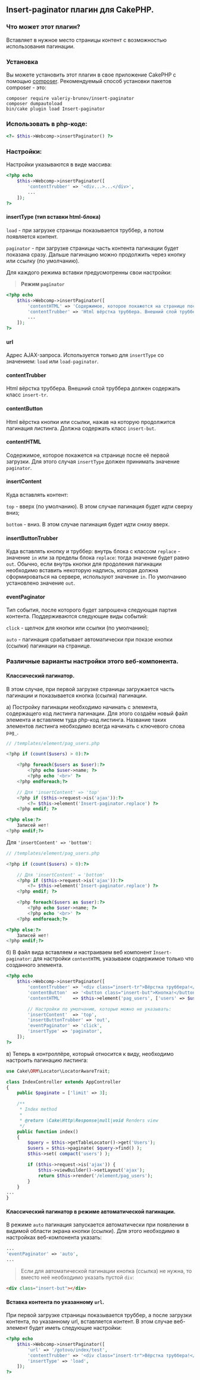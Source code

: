 ## Insert-paginator плагин для CakePHP.

### Что может этот плагин?

Вставляет в нужное место страницы контент с возможностью использования пагинации.

### Установка

Вы можете установить этот плагин в свое приложение CakePHP с помощью [composer](https://getcomposer.org).
Рекомендуемый способ установки пакетов composer - это:

```
composer require valeriy-brunov/insert-paginator
composer dumpautoload
bin/cake plugin load Insert-paginator
```

### Использовать в php-коде:

```php
<?= $this->Webcomp->insertPaginator() ?>
```

### Настройки:

Настройки указываются в виде массива:

```php
<?php echo
    $this->Webcomp->insertPaginator([
        'contentTrubber' => '<div...>...</div>',
        ...
    ]);
?>
```

#### insertType (тип вставки html-блока)

`load` - при загрузке страницы показывается труббер, а потом появляется контент.

`paginator` - при загрузке страницы часть контента пагинации будет показана сразу. Дальше пагинацию
можно продолжить через кнопку или ссылку (по умолчанию).

Для каждого режима вставки предусмотренны свои настройки:

> __Режим `paginator`__
```php
<?php echo
    $this->Webcomp->insertPaginator([
        'contentHTML' => 'Содержимое, которое покажется на странице после её первой загрузки.',
        'contentTrubber' => 'Html вёрстка труббера. Внешний слой труббера должен содержать класс `insert-tr`.',
        ...
    ]);
?>
```


#### url

Адрес AJAX-запроса. Используется только для `insertType` со значением: `load` или `load-paginator`.

#### contentTrubber

Html вёрстка труббера. Внешний слой труббера должен содержать класс `insert-tr`.

#### contentButton

Html вёрстка кнопки или ссылки, нажав на которую продолжится пагинация листинга. Должна
содержать класс `insert-but`.

#### contentHTML

Содержимое, которое покажется на странице после её первой загрузки. Для этого случая `insertType`
должен принимать значение `paginator`.

#### insertContent

Куда вставлять контент:

`top` - вверх (по умолчанию). В этом случае пагинация будет идти сверху вниз;

`bottom` - вниз. В этом случае пагинация будет идти снизу вверх.

#### insertButtonTrubber

Куда вставлять кнопку и труббер: внутрь блока с классом `replace` - значение `in` или за пределы блока `replace`:
тогда значение будет равно `out`. Обычно, если внутрь кнопки для продоления пагинации необходимо вставить некоторую
надпись, которая должна сформироваться на сервере, используют значение `in`. По умолчанию установлено
значение `out`.

#### eventPaginator

Тип события, после которого будет запрошена следующая партия контента. Поддерживаются следующие
виды событий:

`click` - щелчок для кнопки или ссылки (по умолчанию);

`auto` - пагинация срабатывает автоматически при показе кнопки (ссылки) пагинации на странице.

### Различные варианты настройки этого веб-компонента.

#### Классический пагинатор.

В этом случае, при первой загрузке страницы загружается часть пагинации и показывается кнопка (ссылка) пагинации.

a) Постройку пагинации необходимо начинать с элемента, содержащего код листинга пагинации. Для этого создаём новый
файл элемента и вставляем туда php-код листинга. Название таких элементов листинга необходимо всегда начинать
с ключевого слова `pag_`. 

```php
// /templates/element/pag_users.php

<?php if (count($users) > 0):?>

    <?php foreach($users as $user):?>
        <?php echo $user->name; ?>
        <?php echo '<br>' ?>
    <?php endforeach;?>

    // Для 'insertContent' => 'top'
    <?php if ($this->request->is('ajax')):?>
        <?= $this->element('Insert-paginator.replace') ?>
    <?php endif; ?>

<?php else:?>
    Записей нет!
<?php endif;?>
```

Для `'insertContent' => 'bottom'`:

```php
// /templates/element/pag_users.php

<?php if (count($users) > 0):?>

    // Для 'insertContent' = 'bottom'
    <?php if ($this->request->is('ajax')):?>
        <?= $this->element('Insert-paginator.replace') ?>
    <?php endif; ?>

    <?php foreach($users as $user):?>
        <?php echo $user->name; ?>
        <?php echo '<br>' ?>
    <?php endforeach;?>

<?php else:?>
    Записей нет!
<?php endif;?>
```

б) В файл вида вставляем и настраиваем веб компонент `Insert-paginator`: для настройки `contentHTML` указываем
содержимое только что созданного элемента.

```php
<?php echo
    $this->Webcomp->insertPaginator([
        'contentTrubber' => '<div class="insert-tr">Вёрстка труббера!</div>',
        'contentButton'  => '<button class="insert-but">Кнопка!</button>',
        'contentHTML'    => $this->element('pag_users', ['users' => $users]),// Наш созданный элемент `pag_users`.

        // Настройки по умолчанию, которые можно не указывать:
        'insertContent'  => 'top',
        'insertButtonTrubber' => 'out',
        'eventPaginator' => 'click',
        'insertType' => 'paginator',
    ]);
?>
```

в) Теперь в контроллёре, который относится к виду, необходимо настроить пагинацию листинга:

```php
use Cake\ORM\Locator\LocatorAwareTrait;

class IndexController extends AppController
{
    public $paginate = ['limit' => 3];

    /**
     * Index method
     *
     * @return \Cake\Http\Response|null|void Renders view
     */
    public function index()
    {
        $query = $this->getTableLocator()->get('Users');
        $users = $this->paginate( $query->find() );
        $this->set( compact('users') );

        if ($this->request->is('ajax')) {
            $this->viewBuilder()->setLayout('ajax');
            return $this->render('/element/pag_users');
        }
    }
...
}
```

#### Классический пагинатор в режиме автоматической пагинации.

В режиме `auto` пагинация запускается автоматически при появлении в видимой области экрана кнопки (ссылки).
Для этого необходимо в настройках веб-компонента указать:

```php
...
'eventPaginator' => 'auto',
...
```

> Если для автоматической пагинации кнопка (ссылка) не нужна, то вместо неё необходимо указать пустой `div`:

```html
<div class="insert-but"></div>
```

#### Вставка контента по указанному `url`.

При первой загрузке страницы показывается труббер, а после загрузки контента, по указанному url, вставляется
контент. В этом случае веб-элемент будет иметь следующие настройки:

```php
<?php echo
    $this->Webcomp->insertPaginator([
        'url' => '/gotovo/index/test',
        'contentTrubber' => '<div class="insert-tr">Вёрстка труббера!</div>',
        'insertType' => 'load',
    ]);
?>
```

